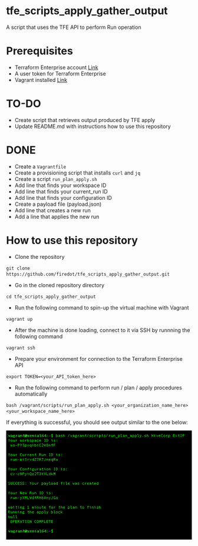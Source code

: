 # tfe_scripts_apply_gather_output
A script that uses the TFE API to perform Run operation

# Prerequisites

- Terraform Enterprise account [Link](app.terraform.io)
- A user token for Terraform Enterprise 
- Vagrant installed [Link](https://www.vagrantup.com/downloads.html)

# TO-DO

- Create script that retrieves output produced by TFE apply
- Update README.md with instructions how to use this repository


# DONE

- Create a ```Vagrantfile```
- Create a provisioning script that installs ```curl``` and ```jq```
- Create a script ```run_plan_apply.sh```
- Add line that finds your workspace ID 
- Add line that finds your current_run ID
- Add line that finds your configuration ID
- Create a payload file (payload.json)
- Add line that creates a new run
- Add a line that applies the new run

# How to use this repository

- Clone the repository

```
git clone https://github.com/firedot/tfe_scripts_apply_gather_output.git
```

- Go in the cloned repository directory

```
cd tfe_scripts_apply_gather_output
```

- Run the following command to spin-up the virtual machine with Vagrant

```
vagrant up
```

- After the machine is done loading, connect to it via SSH by runnning the following command

```
vagrant ssh
```
- Prepare your environment for connection to the Terraform Enterprise API

```
export TOKEN=<your_API_token_here>
```

- Run the following command to perform run / plan / apply procedures automatically

```
bash /vagrant/scripts/run_plan_apply.sh <your_organization_name_here> <your_workspace_name_here>
```
If everything is successful, you should see output similar to the one below: 

![Alt text](pics/Success.png?raw=true "Success")

